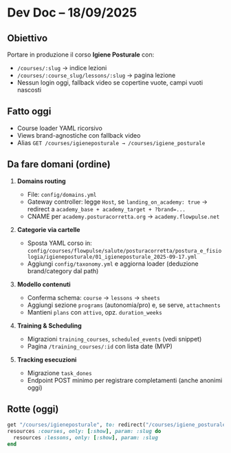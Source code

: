 # Dev Doc – 18/09/2025

## Obiettivo
Portare in produzione il corso **Igiene Posturale** con:
- `/courses/:slug` → indice lezioni
- `/courses/:course_slug/lessons/:slug` → pagina lezione
- Nessun login oggi, fallback video se copertine vuote, campi vuoti nascosti

## Fatto oggi
- Course loader YAML ricorsivo
- Views brand-agnostiche con fallback video
- Alias `GET /courses/igieneposturale → /courses/igiene_posturale`

## Da fare domani (ordine)
1. **Domains routing**
   - File: `config/domains.yml`
   - Gateway controller: legge `Host`, se `landing_on_academy: true` → redirect a `academy_base + academy_target + ?brand=...`
   - CNAME per `academy.posturacorretta.org` → `academy.flowpulse.net`

2. **Categorie via cartelle**
   - Sposta YAML corso in:
     `config/courses/flowpulse/salute/posturacorretta/postura_e_fisiologia/igieneposturale/01_igieneposturale_2025-09-17.yml`
   - Aggiungi `config/taxonomy.yml` e aggiorna loader (deduzione brand/category dal path)

3. **Modello contenuti**
   - Conferma schema: `course` → `lessons` → `sheets`
   - Aggiungi sezione `programs` (autonomia/pro) e, se serve, `attachments`
   - Mantieni `plans` con `attivo`, opz. `duration_weeks`

4. **Training & Scheduling**
   - Migrazioni `training_courses`, `scheduled_events` (vedi snippet)
   - Pagina `/training_courses/:id` con lista date (MVP)

5. **Tracking esecuzioni**
   - Migrazione `task_dones`
   - Endpoint POST minimo per registrare completamenti (anche anonimi oggi)

## Rotte (oggi)
```rb
get "/courses/igieneposturale", to: redirect("/courses/igiene_posturale")
resources :courses, only: [:show], param: :slug do
  resources :lessons, only: [:show], param: :slug
end
